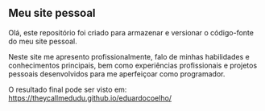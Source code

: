 ## Meu site pessoal

Olá, este repositório foi criado para armazenar e versionar o código-fonte do meu site pessoal.

Neste site me apresento profissionalmente, falo de minhas habilidades e conhecimentos principais, bem como experiências profissionais e projetos pessoais desenvolvidos para me aperfeiçoar como programador.

O resultado final pode ser visto em: https://theycallmedudu.github.io/eduardocoelho/
